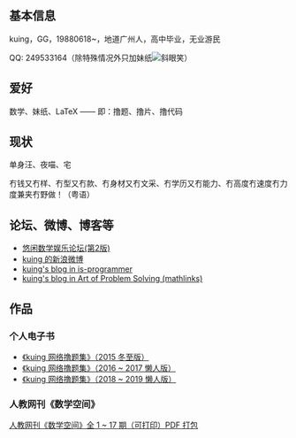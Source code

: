 ## 基本信息

kuing，GG，19880618~，地道广州人，高中毕业，无业游民

QQ: 249533164（除特殊情况外只加妹纸![斜眼笑](https://qzonestyle.gtimg.cn/qzone/em/e248.gif)）

## 爱好

数学、妹纸、LaTeX —— 即：撸题、撸片、撸代码

## 现状

单身汪、夜喵、宅

冇钱又冇样、冇型又冇款、冇身材又冇文采、冇学历又冇能力、冇高度冇速度冇力度兼夹冇野做！（粤语）

## 论坛、微博、博客等

- [悠闲数学娱乐论坛(第2版)](http://kuing.orzweb.net/index.php)
- [kuing 的新浪微博](https://weibo.com/kkkkuing)
- [kuing's blog in is-programmer](http://kuing.is-programmer.com)
- [kuing's blog in Art of Problem Solving (mathlinks)](https://artofproblemsolving.com/community/c1826)

## 作品

### 个人电子书

- [《kuing 网络撸题集》（2015 冬至版）](http://kuing.orzweb.net/viewthread.php?tid=3757)
- [《kuing 网络撸题集》（2016 ~ 2017 懒人版）](http://kuing.orzweb.net/viewthread.php?tid=5088)
- [《kuing 网络撸题集》（2018 ~ 2019 懒人版）](http://kuing.orzweb.net/viewthread.php?tid=6830)

### 人教网刊《数学空间》

[人教网刊《数学空间》全 1 ~ 17 期（可打印）PDF 打包](http://kuing.orzweb.net/viewthread.php?tid=6283&rpid=32416&ordertype=0&page=1#pid32416)


<!--

## Welcome to GitHub Pages

You can use the [editor on GitHub](https://github.com/kuingggg/kuingggg.github.io/edit/master/index.md) to maintain and preview the content for your website in Markdown files.

Whenever you commit to this repository, GitHub Pages will run [Jekyll](https://jekyllrb.com/) to rebuild the pages in your site, from the content in your Markdown files.

### Markdown

Markdown is a lightweight and easy-to-use syntax for styling your writing. It includes conventions for

```markdown
Syntax highlighted code block

# Header 1
## Header 2
### Header 3

- Bulleted
- List

1. Numbered
2. List

**Bold** and _Italic_ and `Code` text

[Link](url) and ![Image](src)
```

For more details see [GitHub Flavored Markdown](https://guides.github.com/features/mastering-markdown/).

### Jekyll Themes

Your Pages site will use the layout and styles from the Jekyll theme you have selected in your [repository settings](https://github.com/kuingggg/kuingggg.github.io/settings). The name of this theme is saved in the Jekyll `_config.yml` configuration file.

### Support or Contact

Having trouble with Pages? Check out our [documentation](https://help.github.com/categories/github-pages-basics/) or [contact support](https://github.com/contact) and we’ll help you sort it out.

-->
